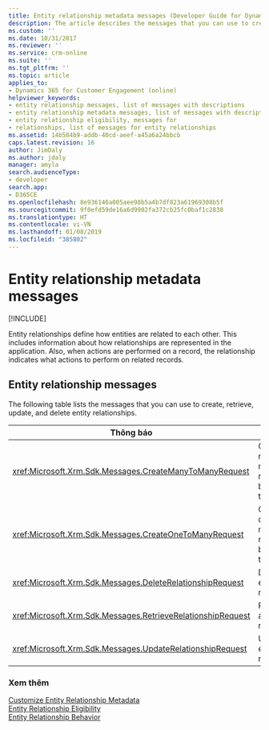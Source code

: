 ```yaml
---
title: Entity relationship metadata messages (Developer Guide for Dynamics 365 for Customer Engagement) | MicrosoftDocs
description: The article describes the messages that you can use to create, retrieve, update, and delete entity relationships
ms.custom: ''
ms.date: 10/31/2017
ms.reviewer: ''
ms.service: crm-online
ms.suite: ''
ms.tgt_pltfrm: ''
ms.topic: article
applies_to:
- Dynamics 365 for Customer Engagement (online)
helpviewer_keywords:
- entity relationship messages, list of messages with descriptions
- entity relationship metadata messages, list of messages with descriptions
- entity relationship eligibility, messages for
- relationships, list of messages for entity relationships
ms.assetid: 14b504b9-addb-40cd-aeef-a45a6a24bbcb
caps.latest.revision: 16
author: JimDaly
ms.author: jdaly
manager: amyla
search.audienceType:
- developer
search.app:
- D365CE
ms.openlocfilehash: 8e936146a005aee98b5a4b7df823a61969308b5f
ms.sourcegitcommit: 9f0efd59de16a6d9902fa372cb25fc0baf1c2838
ms.translationtype: HT
ms.contentlocale: vi-VN
ms.lasthandoff: 01/08/2019
ms.locfileid: "385802"
---
```

# <a name="entity-relationship-metadata-messages"></a>Entity relationship metadata messages

[!INCLUDE[](../includes/cc_applies_to_update_9_0_0.md)]

Entity relationships define how entities are related to each other. This includes information about how relationships are represented in the application. Also, when actions are performed on a record, the relationship indicates what actions to perform on related records.  
  
## <a name="entity-relationship-messages"></a>Entity relationship messages  
 The following table lists the messages that you can use to create, retrieve, update, and delete entity relationships.  
  
|Thông báo|Mô tả|  
|-------------|-----------------|  
|<xref:Microsoft.Xrm.Sdk.Messages.CreateManyToManyRequest>|Creates a many-to-many relationship between two entities.|  
|<xref:Microsoft.Xrm.Sdk.Messages.CreateOneToManyRequest>|Creates a one-to-many relationship between two entities.|  
|<xref:Microsoft.Xrm.Sdk.Messages.DeleteRelationshipRequest>|Deletes an entity relationship.|  
|<xref:Microsoft.Xrm.Sdk.Messages.RetrieveRelationshipRequest>|Retrieves an entity relationship.|  
|<xref:Microsoft.Xrm.Sdk.Messages.UpdateRelationshipRequest>|Updates an entity relationship.|  
  
### <a name="see-also"></a>Xem thêm  
 [Customize Entity Relationship Metadata](customize-entity-relationship-metadata.md)   
 [Entity Relationship Eligibility](entity-relationship-eligibility.md)   
 [Entity Relationship Behavior](entity-relationship-behavior.md)
